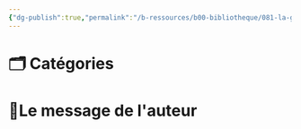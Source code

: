 ```yaml
---
{"dg-publish":true,"permalink":"/b-ressources/b00-bibliotheque/081-la-guerre-de-l-art-steven-pressfield/","title":"La Guerre de l'Art","tags":["📓Book"],"noteIcon":""}
---
```



# 🗂 Catégories 


# 📍Le message de l'auteur
